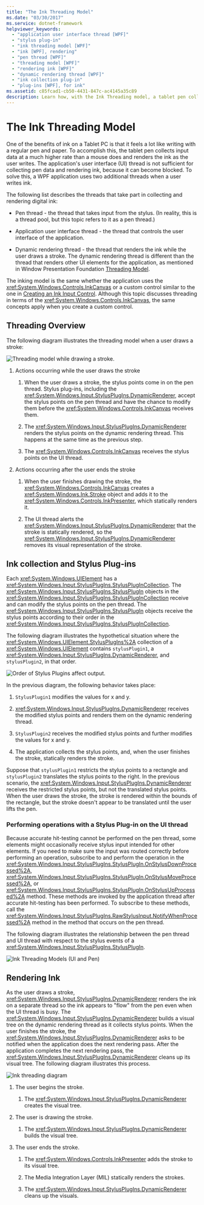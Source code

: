```yaml
---
title: "The Ink Threading Model"
ms.date: "03/30/2017"
ms.service: dotnet-framework
helpviewer_keywords:
  - "application user interface thread [WPF]"
  - "stylus plug-in"
  - "ink threading model [WPF]"
  - "ink [WPF], rendering"
  - "pen thread [WPF]"
  - "threading model [WPF]"
  - "rendering ink [WPF]"
  - "dynamic rendering thread [WPF]"
  - "ink collection plug-in"
  - "plug-ins [WPF], for ink"
ms.assetid: c85fcad1-cb50-4431-847c-ac4145a35c89
description: Learn how, with the Ink Threading model, a tablet pen collects input data at a much higher rate than a mouse does and renders the ink as the user writes.
---
```

# The Ink Threading Model

One of the benefits of ink on a Tablet PC is that it feels a lot like writing with a regular pen and paper.  To accomplish this, the tablet pen collects input data at a much higher rate than a mouse does and renders the ink as the user writes.  The application's user interface (UI) thread is not sufficient for collecting pen data and rendering ink, because it can become blocked.  To solve this, a WPF application uses two additional threads when a user writes ink.

The following list describes the threads that take part in collecting and rendering digital ink:

- Pen thread - the thread that takes input from the stylus.  (In reality, this is a thread pool, but this topic refers to it as a pen thread.)

- Application user interface thread - the thread that controls the user interface of the application.

- Dynamic rendering thread - the thread that renders the ink while the user draws a stroke. The dynamic rendering thread is different than the thread that renders other UI elements for the application, as mentioned in Window Presentation Foundation [Threading Model](threading-model.md).

The inking model is the same whether the application uses the <xref:System.Windows.Controls.InkCanvas> or a custom control similar to the one in [Creating an Ink Input Control](creating-an-ink-input-control.md).  Although this topic discusses threading in terms of the <xref:System.Windows.Controls.InkCanvas>, the same concepts apply when you create a custom control.

## Threading Overview

The following diagram illustrates the threading model when a user draws a stroke:

![Threading model while drawing a stroke.](./media/inkthreading-drawingink.png "InkThreading_DrawingInk")

1. Actions occurring while the user draws the stroke

    1. When the user draws a stroke, the stylus points come in on the pen thread.  Stylus plug-ins, including the <xref:System.Windows.Input.StylusPlugIns.DynamicRenderer>, accept the stylus points on the pen thread and have the chance to modify them before the <xref:System.Windows.Controls.InkCanvas> receives them.

    2. The <xref:System.Windows.Input.StylusPlugIns.DynamicRenderer> renders the stylus points on the dynamic rendering thread. This happens at the same time as the previous step.

    3. The <xref:System.Windows.Controls.InkCanvas> receives the stylus points on the UI thread.

2. Actions occurring after the user ends the stroke

    1. When the user finishes drawing the stroke, the <xref:System.Windows.Controls.InkCanvas> creates a <xref:System.Windows.Ink.Stroke> object and adds it to the <xref:System.Windows.Controls.InkPresenter>, which statically renders it.

    2. The UI thread alerts the <xref:System.Windows.Input.StylusPlugIns.DynamicRenderer> that the stroke is statically rendered, so the <xref:System.Windows.Input.StylusPlugIns.DynamicRenderer> removes its visual representation of the stroke.

## Ink collection and Stylus Plug-ins

Each <xref:System.Windows.UIElement> has a <xref:System.Windows.Input.StylusPlugIns.StylusPlugInCollection>.  The <xref:System.Windows.Input.StylusPlugIns.StylusPlugIn> objects in the <xref:System.Windows.Input.StylusPlugIns.StylusPlugInCollection> receive and can modify the stylus points on the pen thread. The <xref:System.Windows.Input.StylusPlugIns.StylusPlugIn> objects receive the stylus points according to their order in the <xref:System.Windows.Input.StylusPlugIns.StylusPlugInCollection>.

The following diagram illustrates the hypothetical situation where the <xref:System.Windows.UIElement.StylusPlugIns%2A> collection of a <xref:System.Windows.UIElement> contains `stylusPlugin1`, a <xref:System.Windows.Input.StylusPlugIns.DynamicRenderer>, and `stylusPlugin2`, in that order.

![Order of Stylus Plugins affect output.](./media/inkthreading-pluginorder.png "InkThreading_PluginOrder")

In the previous diagram, the following behavior takes place:

1. `StylusPlugin1` modifies the values for x and y.

2. <xref:System.Windows.Input.StylusPlugIns.DynamicRenderer> receives the modified stylus points and renders them on the dynamic rendering thread.

3. `StylusPlugin2` receives the modified stylus points and further modifies the values for x and y.

4. The application collects the stylus points, and, when the user finishes the stroke, statically renders the stroke.

Suppose that `stylusPlugin1` restricts the stylus points to a rectangle and `stylusPlugin2` translates the stylus points to the right.  In the previous scenario, the <xref:System.Windows.Input.StylusPlugIns.DynamicRenderer> receives the restricted stylus points, but not the translated stylus points.  When the user draws the stroke, the stroke is rendered within the bounds of the rectangle, but the stroke doesn't appear to be translated until the user lifts the pen.

### Performing operations with a Stylus Plug-in on the UI thread

Because accurate hit-testing cannot be performed on the pen thread, some elements might occasionally receive stylus input intended for other elements. If you need to make sure the input was routed correctly before performing an operation, subscribe to and perform the operation in the <xref:System.Windows.Input.StylusPlugIns.StylusPlugIn.OnStylusDownProcessed%2A>, <xref:System.Windows.Input.StylusPlugIns.StylusPlugIn.OnStylusMoveProcessed%2A>, or <xref:System.Windows.Input.StylusPlugIns.StylusPlugIn.OnStylusUpProcessed%2A> method. These methods are invoked by the application thread after accurate hit-testing has been performed. To subscribe to these methods, call the <xref:System.Windows.Input.StylusPlugIns.RawStylusInput.NotifyWhenProcessed%2A> method in the method that occurs on the pen thread.

The following diagram illustrates the relationship between the pen thread and UI thread with respect to the stylus events of a <xref:System.Windows.Input.StylusPlugIns.StylusPlugIn>.

![Ink Threading Models &#40;UI and Pen&#41;](./media/inkthreading-plugincallbacks.png "InkThreading_PluginCallbacks")

## Rendering Ink

As the user draws a stroke, <xref:System.Windows.Input.StylusPlugIns.DynamicRenderer> renders the ink on a separate thread so the ink appears to "flow" from the pen even when the UI thread is busy.  The <xref:System.Windows.Input.StylusPlugIns.DynamicRenderer> builds a visual tree on the dynamic rendering thread as it collects stylus points.  When the user finishes the stroke, the <xref:System.Windows.Input.StylusPlugIns.DynamicRenderer> asks to be notified when the application does the next rendering pass.  After the application completes the next rendering pass, the <xref:System.Windows.Input.StylusPlugIns.DynamicRenderer> cleans up its visual tree.  The following diagram illustrates this process.

![Ink threading diagram](./media/inkthreading-visualtree.png "InkThreading_VisualTree")

1. The user begins the stroke.

    1. The <xref:System.Windows.Input.StylusPlugIns.DynamicRenderer> creates the visual tree.

2. The user is drawing the stroke.

    1. The <xref:System.Windows.Input.StylusPlugIns.DynamicRenderer> builds the visual tree.

3. The user ends the stroke.

    1. The <xref:System.Windows.Controls.InkPresenter> adds the stroke to its visual tree.

    2. The Media Integration Layer (MIL) statically renders the strokes.

    3. The <xref:System.Windows.Input.StylusPlugIns.DynamicRenderer> cleans up the visuals.
